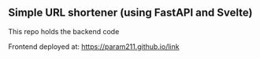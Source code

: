 ## Simple URL shortener (using FastAPI and Svelte)
This repo holds the backend code

Frontend deployed at: https://param211.github.io/link